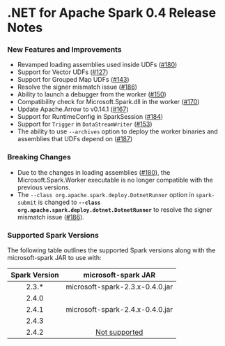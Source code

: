 # .NET for Apache Spark 0.4 Release Notes

### New Features and Improvements

* Revamped loading assemblies used inside UDFs ([#180](https://github.com/dotnet/spark/pull/180))
* Support for Vector UDFs ([#127](https://github.com/dotnet/spark/pull/127))
* Support for Grouped Map UDFs ([#143](https://github.com/dotnet/spark/pull/143))
* Resolve the signer mismatch issue ([#186](https://github.com/dotnet/spark/pull/186))
* Ability to launch a debugger from the worker ([#150](https://github.com/dotnet/spark/pull/150))
* Compatibility check for Microsoft.Spark.dll in the worker ([#170](https://github.com/dotnet/spark/pull/170))
* Update Apache.Arrow to v0.14.1 ([#167](https://github.com/dotnet/spark/pull/167))
* Support for RuntimeConfig in SparkSession ([#184](https://github.com/dotnet/spark/pull/184))
* Support for `Trigger` in `DataStreamWriter` ([#153](https://github.com/dotnet/spark/pull/153))
* The ability to use `--archives` option to deploy the worker binaries and assemblies that UDFs depend on ([#187](https://github.com/dotnet/spark/pull/187))

### Breaking Changes
* Due to the changes in loading assemblies ([#180](https://github.com/dotnet/spark/pull/180)), the Microsoft.Spark.Worker executable is no longer compatible with the previous versions.
* The `--class org.apache.spark.deploy.DotnetRunner` option in `spark-submit` is changed to **`--class org.apache.spark.deploy.dotnet.DotnetRunner`** to resolve the signer mismatch issue ([#186](https://github.com/dotnet/spark/pull/186)).

### Supported Spark Versions

The following table outlines the supported Spark versions along with the microsoft-spark JAR to use with:

<table>
    <thead>
        <tr>
            <th>Spark Version</th>
            <th>microsoft-spark JAR</th>
        </tr>
    </thead>
    <tbody align="center">
        <tr>
            <td>2.3.*</td>
            <td>microsoft-spark-2.3.x-0.4.0.jar</td>
        </tr>
        <tr>
            <td>2.4.0</td>
            <td rowspan=3>microsoft-spark-2.4.x-0.4.0.jar</td>
        </tr>
        <tr>
            <td>2.4.1</td>
        </tr>
        <tr>
            <td>2.4.3</td>
        </tr>
        <tr>
            <td>2.4.2</td>
            <td><a href="https://github.com/dotnet/spark/issues/60">Not supported</a></td>
        </tr>
    </tbody>
</table>
